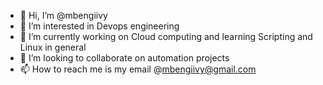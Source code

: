 - 👋 Hi, I’m @mbengiivy
- 👀 I’m interested in Devops engineering 
- 🌱 I’m currently working on Cloud computing and learning Scripting and Linux in general 
- 💞️ I’m looking to collaborate on automation projects
- 📫 How to reach me is my email @mbengiivy@gmail.com

